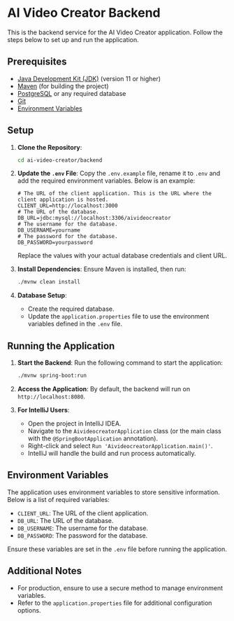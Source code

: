 # AI Video Creator Backend

This is the backend service for the AI Video Creator application. Follow the steps below to set up and run the application.

## Prerequisites

- [Java Development Kit (JDK)](https://www.oracle.com/java/technologies/javase-downloads.html) (version 11 or higher)
- [Maven](https://maven.apache.org/) (for building the project)
- [PostgreSQL](https://www.postgresql.org/) or any required database
- [Git](https://git-scm.com/)
- [Environment Variables](#environment-variables)

## Setup

1. **Clone the Repository**:
   ```bash
   cd ai-video-creator/backend
   ```

2. **Update the `.env` File**:
   Copy the `.env.example` file, rename it to `.env` and add the required environment variables. Below is an example:

   ```env
   # The URL of the client application. This is the URL where the client application is hosted.
   CLIENT_URL=http://localhost:3000
   # The URL of the database. 
   DB_URL=jdbc:mysql://localhost:3306/aivideocreator
   # The username for the database.
   DB_USERNAME=yourname
   # The password for the database.
   DB_PASSWORD=yourpassword
   ```

   Replace the values with your actual database credentials and client URL.

3. **Install Dependencies**:
   Ensure Maven is installed, then run:
   ```bash
   ./mvnw clean install
   ```

4. **Database Setup**:
   - Create the required database.
   - Update the `application.properties` file to use the environment variables defined in the `.env` file.

## Running the Application

1. **Start the Backend**:
   Run the following command to start the application:
   ```bash
   ./mvnw spring-boot:run
   ```

2. **Access the Application**:
   By default, the backend will run on `http://localhost:8080`.

3. **For IntelliJ Users**:
   - Open the project in IntelliJ IDEA.
   - Navigate to the `AivideocreatorApplication` class (or the main class with the `@SpringBootApplication` annotation).
   - Right-click and select `Run 'AivideocreatorApplication.main()'`.
   - IntelliJ will handle the build and run process automatically.

## Environment Variables

The application uses environment variables to store sensitive information. Below is a list of required variables:

- `CLIENT_URL`: The URL of the client application.
- `DB_URL`: The URL of the database.
- `DB_USERNAME`: The username for the database.
- `DB_PASSWORD`: The password for the database.

Ensure these variables are set in the `.env` file before running the application.

## Additional Notes

- For production, ensure to use a secure method to manage environment variables.
- Refer to the `application.properties` file for additional configuration options.
